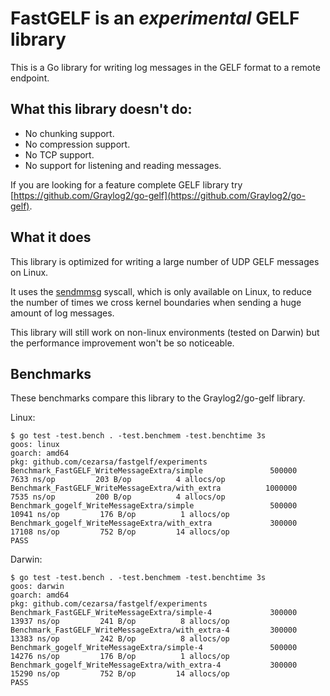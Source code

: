 # FastGELF is an *experimental* GELF library

This is a Go library for writing log messages in the GELF format to a remote
endpoint.

## What this library doesn't do:

* No chunking support.
* No compression support.
* No TCP support.
* No support for listening and reading messages.

If you are looking for a feature complete GELF library try
[https://github.com/Graylog2/go-gelf](https://github.com/Graylog2/go-gelf).

## What it does

This library is optimized for writing a large number of UDP GELF messages on
Linux.

It uses the [sendmmsg](http://man7.org/linux/man-pages/man2/sendmmsg.2.html)
syscall, which is only available on Linux, to reduce the number of times we
cross kernel boundaries when sending a huge amount of log messages.

This library will still work on non-linux environments (tested on Darwin) but
the performance improvement won't be so noticeable.

## Benchmarks

These benchmarks compare this library to the Graylog2/go-gelf library.

Linux:

```
$ go test -test.bench . -test.benchmem -test.benchtime 3s
goos: linux
goarch: amd64
pkg: github.com/cezarsa/fastgelf/experiments
Benchmark_FastGELF_WriteMessageExtra/simple         	  500000	      7633 ns/op	     203 B/op	       4 allocs/op
Benchmark_FastGELF_WriteMessageExtra/with_extra     	 1000000	      7535 ns/op	     200 B/op	       4 allocs/op
Benchmark_gogelf_WriteMessageExtra/simple           	  500000	     10941 ns/op	     176 B/op	       1 allocs/op
Benchmark_gogelf_WriteMessageExtra/with_extra       	  300000	     17108 ns/op	     752 B/op	      14 allocs/op
PASS
```

Darwin:

```
$ go test -test.bench . -test.benchmem -test.benchtime 3s
goos: darwin
goarch: amd64
pkg: github.com/cezarsa/fastgelf/experiments
Benchmark_FastGELF_WriteMessageExtra/simple-4         	  300000	     13937 ns/op	     241 B/op	       8 allocs/op
Benchmark_FastGELF_WriteMessageExtra/with_extra-4     	  300000	     13383 ns/op	     242 B/op	       8 allocs/op
Benchmark_gogelf_WriteMessageExtra/simple-4           	  500000	     14276 ns/op	     176 B/op	       1 allocs/op
Benchmark_gogelf_WriteMessageExtra/with_extra-4       	  300000	     15290 ns/op	     752 B/op	      14 allocs/op
PASS
```
